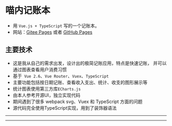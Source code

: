 # 喵内记账本

- 用 `Vue.js + TypeScript` 写的一个记账本。
- 网站：[Gitee Pages](https://xmasuhai.gitee.io/meowney-0-website)
  或者 [GitHub Pages](http://xmasuhai.xyz/meowney-0-website/#/)

## 主要技术

- 这是我从自己的需求出发，设计出的极简记账应用，特点是快速记账， 并可以通过图表查看用户消费习惯
- 基于` Vue 2.6`、`Vue Router`、`Vuex`、`TypeScript`
- 主要功能包括按日期记账、查看收入支出、统计、收支的图形展示等
- 统计图表使用第三方库`ECharts.js`
- 由本人参考开源UI，独立实现代码
- 期间遇到了很多 webpack svg、Vuex 和 TypeScript 方面的问题
- 源代码完全使用TypeScript实现，用到了装饰器语法

---
---

